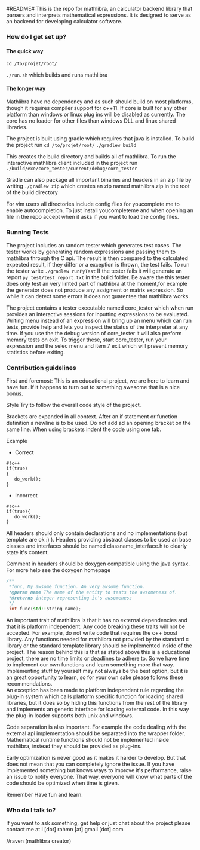 

#README#
This is the repo for mathlibra, an calculator backend library that parsers and interprets mathematical expressions. It is designed to serve as an backend for developing calculator software.

### How do I get set up? ###
#### The quick way ####
 `cd /to/projet/root/`

`./run.sh` which builds and runs mathlibra
#### The longer way ####
Mathlibra have no dependency and as such should build on most platforms, though it requires compiler support for c++11.
If core is built for any other platform than windows or linux plug ins will be disabled as currently. 
The core has no loader for other files than windows DLL and linux shared libraries.

The project is built using gradle which requires that java is installed.
To build the project run 
 `cd /to/projet/root/`
 `./gradlew build`
 
 This creates the build directory and builds all of mathlibra.
 To run the interactive mathlibra client included in the project run
 `./build/exe/core_tester/current/debug/core_tester`
 
 Gradle can also package all important binaries and headers in an zip file by writing
 `./gradlew zip`
 which creates an zip named mathlibra.zip in the root of the build directory


For vim users all directories include config files for youcomplete me to enable autocompletion. To just install youcompleteme and when opening an file in the repo accept when it asks if you want to load the config files.

### Running Tests ###
The project includes an random tester which generates test cases. The tester works by generating random expressions and passing them to mathlibra through the C api. The result is then compared to the calculated expected result, if they differ or a exception is thrown, the test fails. To run the tester write `./gradlew runPyTest` If the tester fails it will generate an report `py_test/test_report.txt` in the build folder. Be aware the this tester does only test an very limted part of mathlibra at the moment,for example the generator does not produce any assigment or matrix expression. So while it can detect some errors it does not guarentee that mathlibra works.

The project contains a tester executable named core_tester which when run provides an interactive sessions for inputting expressions to be evaluated.
Writing menu instead of an expression will bring up an menu which can run tests, provide help and lets you inspect the status of the interpreter at any time. If you use the the debug version of core_tester it will also preform memory tests on exit.
To trigger these, start core_tester, run your expression and the selec menu and item 7 exit which will present memory statistics before exiting.

### Contribution guidelines ###

First and foremost: This is an educational project, we are here to learn and have fun. If it happens to turn out to something awesome that is a nice bonus.


Style
Try to follow the overall code style of the project.

Brackets are expanded in all context. After an if statement or function definition a newline is to be used. Do not add ad an opening bracket on the same line.
When using brackets indent the code using one tab. 

Example

* Correct
```
#!c++
if(true)
{
   do_work();
}

```

* Incorrect
```
#!c++
if(true){
   do_work();
}
```
All headers should only contain declarations and no implementations (but template are ok :) ). Headers providing abstract classes to be used an base classes and interfaces should be named classname_interface.h to clearly state it's content.

Comment in headers should be doxygen compatible using the java syntax. For more help see the doxygen homepage


```c++
/**
 *func, My awsome function. An very awsome function.
 *@param name The name of the entity to tests the awsomeness of.
 *@returns integer representing it's awsomeness   
 */
 int func(std::string name);
```


An important trait of mathlibra is that it has no external dependencies and that it is platform independent. Any code breaking these traits will not be accepted. For example, do not write code that requires the c++ boost library. Any functions needed for mathlibra not provided by the standard c library or the standard template library should be implemented inside of the project.
The reason behind this is that as stated above this is a educational project, there are no time limits or deadlines to adhere to. So we have time to implement our own functions and learn something more that way. Implementing stuff by yourself may not always be the best option, but it is an great opportunity to learn, so for your own sake please follows these recommendations.  
An exception has been made to platform independent rule regarding the plug-in system which calls platform specific function for loading shared libraries, but it does so by hiding this functions from the rest of the library and implements an generic interface for loading external code. In this way the plug-in loader supports both unix and windows.

Code separation is also important. For example the code dealing with the external api implementation should be separated into the wrapper folder. Mathematical runtime functions should not be implemented inside mathlibra, instead they should be provided as plug-ins.

Early optimization is never good as it makes it harder to develop. But that does not mean that you can completely ignore the issue. If you have implemented something but knows ways to improve it's performance, raise an issue to notify everyone. 
That way, everyone will know what parts of the code should be optimized when time is given. 

Remember 
Have fun and learn.

### Who do I talk to? ###
If you want to ask something, get help or just chat about the project please contact me at l [dot] rahmn [at] gmail [dot] com

//raven (mathlibra creator)
